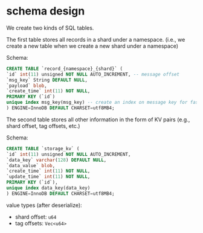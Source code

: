 # schema design

We create two kinds of SQL tables. 

The first table stores all records in a shard under a namespace. (i.e., we create a new table when we create a new shard under a namespace)

Schema:

```sql
CREATE TABLE `record_{namespace}_{shard}` (
`id` int(11) unsigned NOT NULL AUTO_INCREMENT, -- message offset
`msg_key` String DEFAULT NULL,
`payload` blob,
`create_time` int(11) NOT NULL,
PRIMARY KEY (`id`)
unique index msg_key(msg_key) -- create an index on message key for fast lookup (unique)
) ENGINE=InnoDB DEFAULT CHARSET=utf8MB4;
```

The second table stores all other information in the form of KV pairs (e.g., shard offset, tag offsets, etc.)

Schema:

```sql
CREATE TABLE `storage_kv` (
`id` int(11) unsigned NOT NULL AUTO_INCREMENT,
`data_key` varchar(128) DEFAULT NULL,
`data_value` blob,
`create_time` int(11) NOT NULL,
`update_time` int(11) NOT NULL,
PRIMARY KEY (`id`),
unique index data_key(data_key)
) ENGINE=InnoDB DEFAULT CHARSET=utf8MB4;
```

value types (after deserialize):

- shard offset: `u64`
- tag offsets: `Vec<u64>`